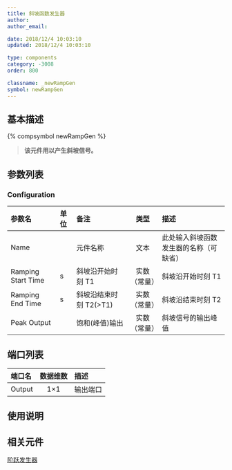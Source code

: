 ```yaml
---
title: 斜坡函数发生器
author:
author_email:

date: 2018/12/4 10:03:10
updated: 2018/12/4 10:03:10

type: components
category: -3008
order: 800

classname: _newRampGen
symbol: newRampGen
---
```


## 基本描述

{% compsymbol newRampGen %}

> **该元件用以产生斜坡信号。**

## 参数列表

### Configuration

| 参数名             | 单位 | 备注                   |     类型     | 描述                                   |
| :----------------- | :--- | :--------------------- | :----------: | :------------------------------------- |
| Name               |      | 元件名称               |     文本     | 此处输入斜坡函数发生器的名称（可缺省） |
| Ramping Start Time | s    | 斜坡沿开始时刻 T1      | 实数（常量） | 斜坡沿开始时刻 T1                      |
| Ramping End Time   | s    | 斜坡沿结束时刻 T2(>T1) | 实数（常量） | 斜坡沿结束时刻 T2                      |
| Peak Output        |      | 饱和(峰值)输出         | 实数（常量） | 斜坡信号的输出峰值                     |

## 端口列表

| 端口名 | 数据维数 | 描述     |
| :----- | :------: | :------- |
| Output |   1×1    | 输出端口 |

## 使用说明

## 相关元件

[阶跃发生器](comp_newStepGen.md)
